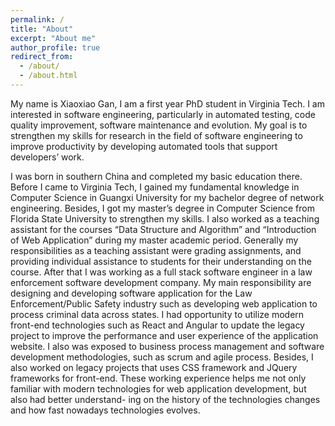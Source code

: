 ```yaml
---
permalink: /
title: "About"
excerpt: "About me"
author_profile: true
redirect_from: 
  - /about/
  - /about.html
---
```


My name is Xiaoxiao Gan, I am a first year PhD student in Virginia Tech. I am interested in software engineering, particularly in automated testing, code quality improvement, software maintenance and evolution. My goal is to strengthen my skills for research in the field of software engineering to improve productivity by developing automated tools that support developers’ work.

I was born in southern China and completed my basic education
there. Before I came to Virginia Tech, I gained my fundamental knowledge in Computer Science in Guangxi University for my
bachelor degree of network engineering. Besides, I got my master’s degree in Computer Science from Florida State University to strengthen my skills. I also worked as a teaching assistant for the
courses “Data Structure and Algorithm” and “Introduction of Web Application” during my master
academic period. Generally my responsibilities as a teaching assistant were grading assignments, and providing individual assistance to students for their understanding on the course.
After that I was working as a full stack software engineer in a law enforcement software
development company. My main responsibility are designing and developing software application for
the Law Enforcement/Public Safety industry such as developing web application to process criminal data across states. I had opportunity to utilize modern front-end technologies such as React
and Angular to update the legacy project to improve the performance and user experience of the
application website. I also was exposed to business process management and software development
methodologies, such as scrum and agile process. Besides, I also worked on legacy projects that uses
CSS framework and JQuery frameworks for front-end. These working experience helps me not only
familiar with modern technologies for web application development, but also had better understand-
ing on the history of the technologies changes and how fast nowadays technologies evolves. 
